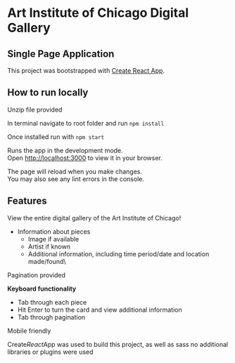 # Art Institute of Chicago Digital Gallery
## Single Page Application


This project was bootstrapped with [Create React App](https://github.com/facebook/create*react*app).

## How to run locally

Unzip file provided

In terminal navigate to root folder and run `npm install`

Once installed run with `npm start`

Runs the app in the development mode.\
Open [http://localhost:3000](http://localhost:3000) to view it in your browser.

The page will reload when you make changes.\
You may also see any lint errors in the console.


## Features

View the entire digital gallery of the Art Institute of Chicago!
  - Information about pieces 
	- Image if available
	- Artist if known
	- Additional information, including time period/date and location made/found\

Pagination provided

**Keyboard functionality**
 - Tab through each piece
 - Hit Enter to turn the card and view additional information
 - Tab through pagination

Mobile friendly

Create*React*App was used to build this project, as well as sass no additional libraries or plugins were used
